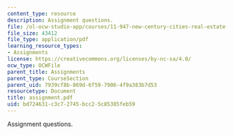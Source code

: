 ```yaml
---
content_type: resource
description: Assignment questions.
file: /ol-ocw-studio-app/courses/11-947-new-century-cities-real-estate-digital-technology-and-design-fall-2004/bd724631c3c72745bcc25c85385feb59_assignment.pdf
file_size: 43412
file_type: application/pdf
learning_resource_types:
- Assignments
license: https://creativecommons.org/licenses/by-nc-sa/4.0/
ocw_type: OCWFile
parent_title: Assignments
parent_type: CourseSection
parent_uid: 7939cf8b-869d-6f59-7906-4f9a383b7d53
resourcetype: Document
title: assignment.pdf
uid: bd724631-c3c7-2745-bcc2-5c85385feb59
---
```

Assignment questions.